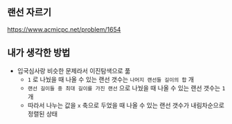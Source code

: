 ## 랜선 자르기

<https://www.acmicpc.net/problem/1654>

## 내가 생각한 방법

- 입국심사랑 비슷한 문제라서 이진탐색으로 풂
  - `1` 로 나눴을 때 나올 수 있는 랜선 갯수는 `나머지 랜선들 길이의 합` 개
  - `랜선 길이들 중 최대 길이를 가진 랜선` 으로 나눴을 때 나올 수 있는 랜선 갯수는 `1` 개
  - 따라서 나누는 값을 `x` 축으로 두었을 때 나올 수 있는 랜선 갯수가 내림차순으로 정렬된 상태
